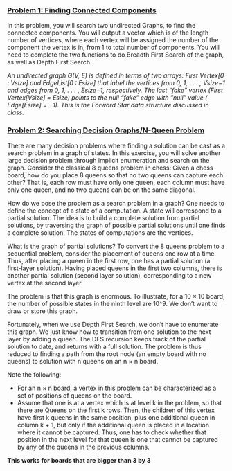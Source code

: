 ### <ins>Problem 1: Finding Connected Components</ins>
In this problem, you will search two undirected Graphs, to find the connected components. You will output a vector which is of the length number of vertices, where each vertex will be assigned the number of the component the vertex is in, from 1 to total number of components. You will need to complete the two functions to do Breadth First Search of the graph, as well as Depth First Search.

*An undirected graph G(V, E) is defined in terms of two arrays: First Vertex[0 : Vsize] and EdgeList[0 : Esize] that label the vertices from 0, 1, . . . , Vsize−1 and edges from 0, 1, . . . , Esize−1, respectively. The last “fake” vertex (First Vertex[Vsize] = Esize) points to the null “fake” edge with ”null” value ( Edge[Esize] = −1). This is the Forward Star data structure discussed in class.*


### <ins>Problem 2: Searching Decision Graphs/N-Queen Problem</ins>
There are many decision problems where finding a solution can be cast as a search problem in a graph of states. In this exercise, you will solve another large decision problem through implicit enumeration and search on the graph. Consider the classical 8 queens problem in chess: Given a chess board, how do you place 8 queens so that no two queens can capture each other? That is, each row must have only one queen, each column must have only one queen, and no two queens can be on the same diagonal.

How do we pose the problem as a search problem in a graph? One needs to define the concept of a state of a computation. A state will correspond to a partial solution. The idea is to build a complete solution from partial solutions, by traversing the graph of possible partial solutions until one finds a complete solution. The states of computations are the vertices.

What is the graph of partial solutions? To convert the 8 queens problem to a sequential problem, consider the placement of queens one row at a time. Thus, after placing a queen in the first row, one has a partial solution (a first-layer solution). Having placed queens in the first two columns, there is another partial solution (second layer solution), corresponding to a new vertex at the second layer.

The problem is that this graph is enormous. To illustrate, for a 10 × 10 board, the number of possible states in the ninth level are 10^9. We don’t want to draw or store this graph.

Fortunately, when we use Depth First Search, we don’t have to enumerate this graph. We just know how to transition from one solution to the next layer by adding a queen. The DFS recursion keeps track of the partial solution to date, and returns with a full solution. The problem is thus reduced to finding a path from the root node (an empty board with no queens) to solution with n queens on an n × n board.

Note the following:
* For an n × n board, a vertex in this problem can be characterized as a set of positions of queens on the board.
* Assume that one is at a vertex which is at level k in the problem, so that there are Queens on the first k rows. Then, the children of this vertex have first k queens in the same position, plus one additional queen in column k + 1, but only if the additional queen is placed in a location where it cannot be captured. Thus, one has to check whether that position in the next level for that queen is one that cannot be captured by any of the queens in the previous columns.

__This works for boards that are bigger than 3 by 3__
